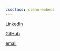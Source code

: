 ```yaml
---
cssclass: clean-embeds
---
```

[LinkedIn](https://www.linkedin.com/in/jgreen1tc/)

[GitHub](https://github.com/jgreen1tc)

[email](mailto:contact@jgreen.io)
